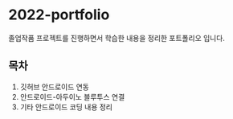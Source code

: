 # 2022-portfolio

졸업작품 프로젝트를 진행하면서 학습한 내용을 정리한 포트폴리오 입니다.

## 목차
1. 깃허브 안드로이드 연동
2. 안드로이드-아두이노 블루투스 연결
3. 기타 안드로이드 코딩 내용 정리

